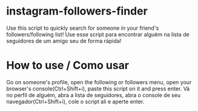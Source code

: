 # instagram-followers-finder
Use this script to quickly search for someone in your friend's followers/following list!
Use esse script para encontrar alguém na lista de seguidores de um amigo seu de forma rápida!

# How to use / Como usar
Go on someone's profile, open the following or followers menu, open your browser's console(Ctrl+Shift+i), paste this script on it and press enter. 
  Vá no perfil de alguém, abra a lista de seguidores, abra o console de seu navegador(Ctrl+Shift+i), cole o script ali e aperte enter.
